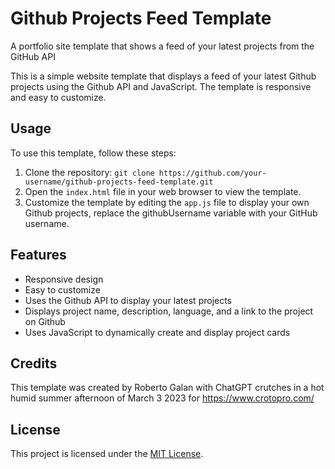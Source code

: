 # Github Projects Feed Template
A portfolio site template that shows a feed of your latest projects from the GitHub API

This is a simple website template that displays a feed of your latest Github projects using the Github API and JavaScript. The template is responsive and easy to customize.

## Usage

To use this template, follow these steps:

1. Clone the repository: `git clone https://github.com/your-username/github-projects-feed-template.git`
2. Open the `index.html` file in your web browser to view the template.
3. Customize the template by editing the `app.js` file to display your own Github projects, replace the githubUsername variable with your GitHub username.

## Features

- Responsive design
- Easy to customize
- Uses the Github API to display your latest projects
- Displays project name, description, language, and a link to the project on Github
- Uses JavaScript to dynamically create and display project cards

## Credits

This template was created by Roberto Galan with ChatGPT crutches in a hot humid summer afternoon of March 3 2023 for https://www.crotopro.com/ 

## License

This project is licensed under the [MIT License](https://opensource.org/licenses/MIT).
